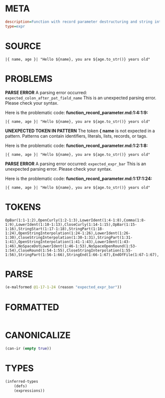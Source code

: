 # META
~~~ini
description=Function with record parameter destructuring and string interpolation
type=expr
~~~
# SOURCE
~~~roc
|{ name, age }| "Hello ${name}, you are ${age.to_str()} years old"
~~~
# PROBLEMS
**PARSE ERROR**
A parsing error occurred: `expected_colon_after_pat_field_name`
This is an unexpected parsing error. Please check your syntax.

Here is the problematic code:
**function_record_parameter.md:1:4:1:9:**
```roc
|{ name, age }| "Hello ${name}, you are ${age.to_str()} years old"
```


**UNEXPECTED TOKEN IN PATTERN**
The token **{ name** is not expected in a pattern.
Patterns can contain identifiers, literals, lists, records, or tags.

Here is the problematic code:
**function_record_parameter.md:1:2:1:8:**
```roc
|{ name, age }| "Hello ${name}, you are ${age.to_str()} years old"
```


**PARSE ERROR**
A parsing error occurred: `expected_expr_bar`
This is an unexpected parsing error. Please check your syntax.

Here is the problematic code:
**function_record_parameter.md:1:17:1:24:**
```roc
|{ name, age }| "Hello ${name}, you are ${age.to_str()} years old"
```


# TOKENS
~~~zig
OpBar(1:1-1:2),OpenCurly(1:2-1:3),LowerIdent(1:4-1:8),Comma(1:8-1:9),LowerIdent(1:10-1:13),CloseCurly(1:14-1:15),OpBar(1:15-1:16),StringStart(1:17-1:18),StringPart(1:18-1:24),OpenStringInterpolation(1:24-1:26),LowerIdent(1:26-1:30),CloseStringInterpolation(1:30-1:31),StringPart(1:31-1:41),OpenStringInterpolation(1:41-1:43),LowerIdent(1:43-1:46),NoSpaceDotLowerIdent(1:46-1:53),NoSpaceOpenRound(1:53-1:54),CloseRound(1:54-1:55),CloseStringInterpolation(1:55-1:56),StringPart(1:56-1:66),StringEnd(1:66-1:67),EndOfFile(1:67-1:67),
~~~
# PARSE
~~~clojure
(e-malformed @1-17-1-24 (reason "expected_expr_bar"))
~~~
# FORMATTED
~~~roc

~~~
# CANONICALIZE
~~~clojure
(can-ir (empty true))
~~~
# TYPES
~~~clojure
(inferred-types
	(defs)
	(expressions))
~~~